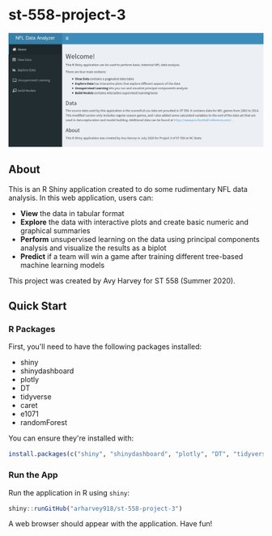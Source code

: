 # st-558-project-3

![NFL Data Analyzer Screenshot](screenshot.png?raw=true "NFL Data Analyzer Screenshot")

## About

This is an R Shiny application created to do some rudimentary NFL data analysis. In this web application, users can:

* **View** the data in tabular format
* **Explore** the data with interactive plots and create basic numeric and graphical summaries
* **Perform** unsupervised learning on the data using principal components analysis and visualize the results as a biplot
* **Predict** if a team will win a game after training different tree-based machine learning models

This project was created by Avy Harvey for ST 558 (Summer 2020).

## Quick Start

### R Packages

First, you'll need to have the following packages installed:

* shiny
* shinydashboard
* plotly
* DT
* tidyverse
* caret
* e1071
* randomForest

You can ensure they're installed with:

```r
install.packages(c("shiny", "shinydashboard", "plotly", "DT", "tidyverse", "caret", "e1071", "randomForest"))
```

### Run the App

Run the application in R using `shiny`:

```r
shiny::runGitHub("arharvey918/st-558-project-3")
```

A web browser should appear with the application. Have fun!
